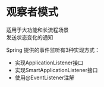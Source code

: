 # 观察者模式
适用于大功能和长流程场景  
发送状态变化的通知

Spring 提供的事件监听有3种实现方式：

* 实现ApplicationListener接口
* 实现SmartApplicationListener接口
* 使用@EventListener注解